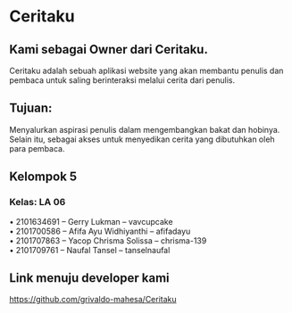# Ceritaku

## Kami sebagai Owner dari Ceritaku.
Ceritaku adalah sebuah aplikasi website yang akan membantu penulis dan pembaca untuk saling berinteraksi melalui cerita dari penulis. 

## Tujuan:
Menyalurkan aspirasi penulis dalam mengembangkan bakat dan hobinya. Selain itu, sebagai akses untuk menyedikan cerita yang dibutuhkan oleh para pembaca.

## Kelompok 5
### Kelas: LA 06
•	2101634691 – Gerry Lukman – vavcupcake  
•	2101700586 – Afifa Ayu Widhiyanthi – afifadayu  
•	2101707863 – Yacop Chrisma Solissa – chrisma-139  
•	2101709761 – Naufal Tansel – tanselnaufal  

## Link menuju developer kami  
https://github.com/grivaldo-mahesa/Ceritaku
